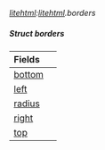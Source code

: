 _[litehtml](../../modules/litehtml/litehtml-module.md):[litehtml](../../modules/litehtml/litehtml-module.md).borders_
##### Struct borders

| Fields | |
|:---|:---|
| [bottom](litehtml-borders-bottom.md) |  |
| [left](litehtml-borders-left.md) |  |
| [radius](litehtml-borders-radius.md) |  |
| [right](litehtml-borders-right.md) |  |
| [top](litehtml-borders-top.md) |  |
